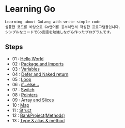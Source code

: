 # Learning Go
```
Learning about GoLang with write simple code
심플한 코드를 바탕으로 Go언어를 공부하면서 작성한 프로그램들입니다.
シンプルなコードでGo言語を勉強しながら作ったプログラムです。
```

## Steps

- 01 : <a href="https://github.com/const-takeo/learninig_go/tree/main/hello_world">
        Hello World</a>
- 02 : <a href="https://github.com/const-takeo/learninig_go/tree/main/pkgs">
        Package and Imports</a>
- 03 : <a href="https://github.com/const-takeo/learninig_go/tree/main/vars">
        Variables</a>
- 04 : <a href="https://github.com/const-takeo/learninig_go/tree/main/funcs">
        Defer and Naked return</a>
- 05 : <a href="https://github.com/const-takeo/learninig_go/tree/main/loop">
        Loop</a>
- 06 : <a href="https://github.com/const-takeo/learninig_go/tree/main/condition">
        if...else...</a>
- 07 : <a href="https://github.com/const-takeo/learninig_go/tree/main/condition">
        Switch</a>
- 08 : <a href="https://github.com/const-takeo/learninig_go/tree/main/pointers">
        Pointers</a>
- 09 : <a href="https://github.com/const-takeo/learninig_go/tree/main/iterable">
        Array and Slices</a>
- 10 : <a href="https://github.com/const-takeo/learninig_go/tree/main/map">
        Map</a>
- 11 : <a href="https://github.com/const-takeo/learninig_go/tree/main/struct">
        Struct</a>
- 12 : <a href="https://github.com/const-takeo/learninig_go/tree/main/bank">
        BankProject(Methods)</a>
- 13 : <a href="https://github.com/const-takeo/learninig_go/tree/main/dict">
        Type & alias & method</a>